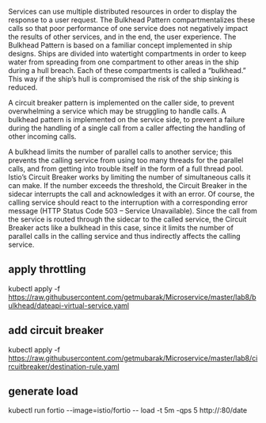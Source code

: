 Services can use multiple distributed resources in order to display the response to a user request. The Bulkhead Pattern compartmentalizes these calls so that poor performance of one service does not negatively impact the results of other services, and in the end, the user experience. The Bulkhead Pattern is based on a familiar concept implemented in ship designs. Ships are divided into watertight compartments in order to keep water from spreading from one compartment to other areas in the ship during a hull breach. Each of these compartments is called a “bulkhead.” This way if the ship’s hull is compromised the risk of the ship sinking is reduced.

A circuit breaker pattern is implemented on the caller side, to prevent overwhelming a service which may be struggling to handle calls. 
A bulkhead pattern is implemented on the service side, to prevent a failure during the handling of a single call from a caller affecting the handling of other incoming calls.

A bulkhead limits the number of parallel calls to another service; this prevents the calling service from using too many threads for the parallel calls, and from getting into trouble itself in the form of a full thread pool. Istio’s Circuit Breaker works by limiting the number of simultaneous calls it can make. If the number exceeds the threshold, the Circuit Breaker in the sidecar interrupts the call and acknowledges it with an error. Of course, the calling service should react to the interruption with a corresponding error message (HTTP Status Code 503 – Service Unavailable). Since the call from the service is routed through the sidecar to the called service, the Circuit Breaker acts like a bulkhead in this case, since it limits the number of parallel calls in the calling service and thus indirectly affects the calling service.

## apply throttling
kubectl apply -f https://raw.githubusercontent.com/getmubarak/Microservice/master/lab8/bulkhead/dateapi-virtual-service.yaml


## add circuit breaker
kubectl apply -f https://raw.githubusercontent.com/getmubarak/Microservice/master/lab8/circuitbreaker/destination-rule.yaml


## generate load
kubectl run fortio --image=istio/fortio -- load -t 5m -qps 5 http://<gateway ip>:80/date

